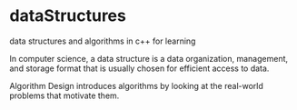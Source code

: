 # dataStructures
data structures and algorithms in c++ for learning

In computer science, a data structure is a data organization, management, and storage format that is usually chosen for efficient access to data.

Algorithm Design introduces algorithms by looking at the real-world problems that motivate them.
